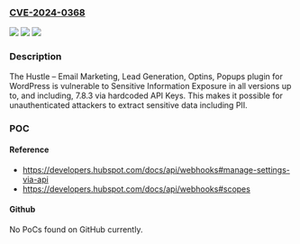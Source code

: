 ### [CVE-2024-0368](https://cve.mitre.org/cgi-bin/cvename.cgi?name=CVE-2024-0368)
![](https://img.shields.io/static/v1?label=Product&message=Hustle%20%E2%80%93%20Email%20Marketing%2C%20Lead%20Generation%2C%20Optins%2C%20Popups&color=blue)
![](https://img.shields.io/static/v1?label=Version&message=*%3C%3D%207.8.3%20&color=brighgreen)
![](https://img.shields.io/static/v1?label=Vulnerability&message=CWE-522%20Insufficiently%20Protected%20Credentials&color=brighgreen)

### Description

The Hustle – Email Marketing, Lead Generation, Optins, Popups plugin for WordPress is vulnerable to Sensitive Information Exposure in all versions up to, and including, 7.8.3 via hardcoded API Keys. This makes it possible for unauthenticated attackers to extract sensitive data including PII.

### POC

#### Reference
- https://developers.hubspot.com/docs/api/webhooks#manage-settings-via-api
- https://developers.hubspot.com/docs/api/webhooks#scopes

#### Github
No PoCs found on GitHub currently.

